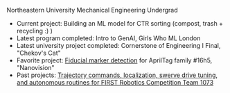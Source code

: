 Northeastern University Mechanical Engineering Undergrad

- Current project: Building an ML model for CTR sorting (compost, trash + recycling :) )
- Latest program completed: Intro to GenAI, Girls Who ML London
- Latest university project completed: Cornerstone of Engineering I Final, "Chekov's Cat"
- Favorite project: [Fiducial marker detection](https://github.com/FRCTeam1073-TheForceTeam/nanovision2023) for AprilTag family #16h5, "Nanovision"
- Past projects: [Trajectory commands, localization, swerve drive tuning, and autonomous routines for FIRST Robotics Competition Team 1073](https://github.com/FRCTeam1073-TheForceTeam/robot2023)
